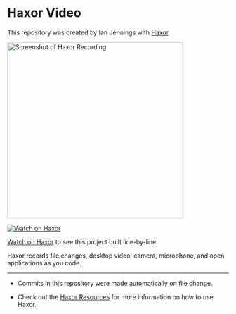 # Haxor Video

This repository was created by Ian Jennings with [Haxor](http://localhost:1337/replay/0c768d2f-5797-4778-a4da-2a7c8e6e5825).

<a href="http://localhost:1337/replay/0c768d2f-5797-4778-a4da-2a7c8e6e5825"><img src="http://localhost:1337/replay/0c768d2f-5797-4778-a4da-2a7c8e6e5825/screenshot" alt="Screenshot of Haxor Recording" width="400" /></a> 

<a href="http://localhost:1337/replay/0c768d2f-5797-4778-a4da-2a7c8e6e5825"><img src="http://localhost:1337/images/watch-on-haxor.png" alt="Watch on Haxor" /></a> 

[Watch on Haxor](http://localhost:1337/replay/0c768d2f-5797-4778-a4da-2a7c8e6e5825) to see this project built line-by-line.

Haxor records file changes, desktop video, camera, microphone, and open applications as you code.


---
* Commits in this repository were made automatically on file change.

* Check out the [Haxor Resources](http://localhost:1337) for more information on how to use Haxor.